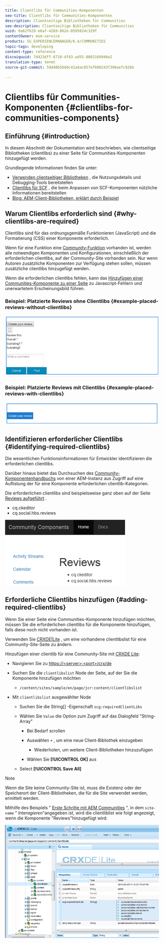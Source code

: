 ```yaml
---
title: Clientlibs für Communities-Komponenten
seo-title: Clientlibs für Communities-Komponenten
description: Clientseitige Bibliotheken für Communities
seo-description: Clientseitige Bibliotheken für Communities
uuid: 0a62f629-e6af-4269-862e-0595824c329f
contentOwner: msm-service
products: SG_EXPERIENCEMANAGER/6.4/COMMUNITIES
topic-tags: developing
content-type: reference
discoiquuid: 7d423dff-8710-4f43-ad55-8863169946e2
translation-type: tm+mt
source-git-commit: 59d40b5bddc42a4ac057ef600243f396aefc926b

---
```



# Clientlibs für Communities-Komponenten {#clientlibs-for-communities-components}

## Einführung {#introduction}

In diesem Abschnitt der Dokumentation wird beschrieben, wie clientseitige Bibliotheken (clientlibs) zu einer Seite für Communities-Komponenten hinzugefügt werden.

Grundlegende Informationen finden Sie unter:

* [Verwenden clientseitiger Bibliotheken](../../help/sites-developing/clientlibs.md) , die Nutzungsdetails und Debugging-Tools bereitstellen
* [Clientlibs für SCF](client-customize.md#clientlibs) , die beim Anpassen von SCF-Komponenten nützliche Informationen bereitstellen
* [Blog: AEM-Client-Bibliotheken, erklärt durch Beispiel](https://blogs.adobe.com/experiencedelivers/experience-management/clientlibs-explained-example/)

## Warum Clientlibs erforderlich sind {#why-clientlibs-are-required}

Clientlibs sind für das ordnungsgemäße Funktionieren (JavaScript) und die Formatierung (CSS) einer Komponente erforderlich.

Wenn für eine Funktion eine [Community-Funktion](functions.md) vorhanden ist, werden alle notwendigen Komponenten und Konfigurationen, einschließlich der erforderlichen clientlibs, auf der Community-Site vorhanden sein. Nur wenn Autoren zusätzliche Komponenten zur Verfügung stehen sollen, müssen zusätzliche clientlibs hinzugefügt werden.

Wenn die erforderlichen clientlibs fehlen, kann das [Hinzufügen einer Communities-Komponente zu einer Seite](author-communities.md) zu Javascript-Fehlern und unerwartetem Erscheinungsbild führen.

### Beispiel: Platzierte Reviews ohne Clientlibs {#example-placed-reviews-without-clientlibs}

![chlimage_1-244](assets/chlimage_1-244.png)

### Beispiel: Platzierte Reviews mit Clientlibs {#example-placed-reviews-with-clientlibs}

![chlimage_1-245](assets/chlimage_1-245.png)

## Identifizieren erforderlicher Clientlibs {#identifying-required-clientlibs}

Die wesentlichen Funktionsinformationen für Entwickler identifizieren die erforderlichen clientlibs.

Darüber hinaus bietet das Durchsuchen des [Community-Komponentenhandbuchs](components-guide.md) von einer AEM-Instanz aus Zugriff auf eine Auflistung der für eine Komponente erforderlichen clientlib-Kategorien.

Die erforderlichen clientlibs sind beispielsweise ganz oben auf der Seite [Reviews aufgeführt](http://localhost:4502/content/community-components/en/reviews.html) .

* cq.ckeditor
* cq.social.hbs.reviews

![chlimage_1-246](assets/chlimage_1-246.png)

## Erforderliche Clientlibs hinzufügen {#adding-required-clientlibs}

Wenn Sie einer Seite eine Communities-Komponente hinzufügen möchten, müssen Sie die erforderlichen clientlibs für die Komponente hinzufügen, falls diese noch nicht vorhanden ist.

Verwenden Sie [CRXDE|Lite](#using-crxde-lite) , um eine vorhandene clientlibslist für eine Community-Site-Seite zu ändern.

Hinzufügen einer clientlib für eine Community-Site mit [CRXDE Lite](../../help/sites-developing/developing-with-crxde-lite.md):

* Navigieren Sie zu [https://&lt;server>:&lt;port>/crx/de](http://localhost:4502/crx/de)
* Suchen Sie die `clientlibslist` Node der Seite, auf der Sie die Komponente hinzufügen möchten

   * `/content/sites/sample/en/page/jcr:content/clientlibslist`

* Mit `clientlibslist` ausgewählter Node

   * Suchen Sie die String[] -Eigenschaft `scg:requiredClientLibs`
   * Wählen Sie `Value` die Option zum Zugriff auf das Dialogfeld &quot;String-Array&quot;

      * Bei Bedarf scrollen
      * Auswählen `+` , um eine neue Client-Bibliothek einzugeben

         * Wiederholen, um weitere Client-Bibliotheken hinzuzufügen
      * Wählen Sie **[!UICONTROL OK]** aus
   * Select **[!UICONTROL Save All]**



>[!NOTE]
>
>Wenn die Site keine Community-Site ist, muss die Existenz oder der Speicherort der Client-Bibliotheken, die für die Site verwendet werden, ermittelt werden.

Mithilfe des Beispiels &quot; [Erste Schritte mit AEM Communities](getting-started.md) &quot;, in dem `site-name` &quot; *Interagieren*&quot;angegeben ist, wird die clientliblist wie folgt angezeigt, wenn die Komponente &quot;Reviews&quot;hinzugefügt wird:

![chlimage_1-247](assets/chlimage_1-247.png)

